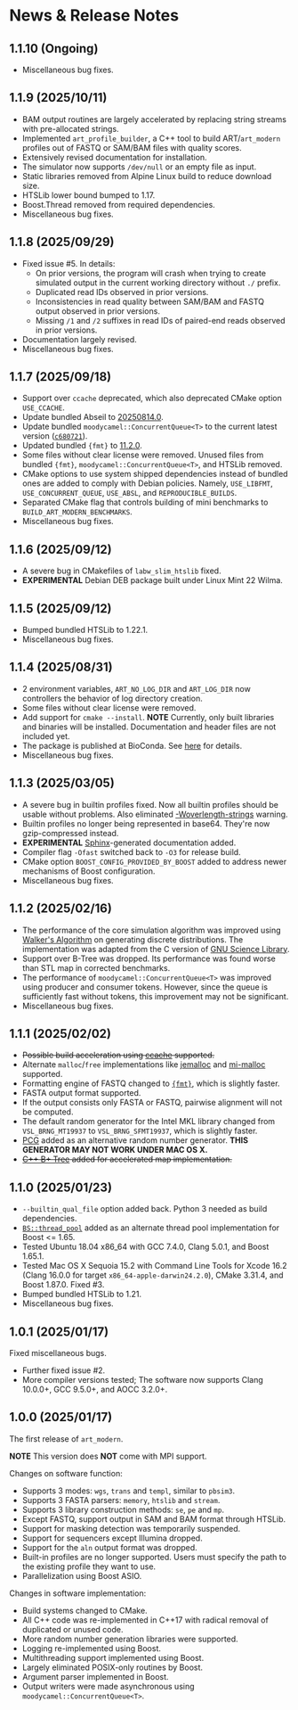 # News \& Release Notes

## 1.1.10 (Ongoing)

- Miscellaneous bug fixes.

## 1.1.9 (2025/10/11)

- BAM output routines are largely accelerated by replacing string streams with pre-allocated strings.
- Implemented `art_profile_builder`, a C++ tool to build ART/`art_modern` profiles out of FASTQ or SAM/BAM files with quality scores.
- Extensively revised documentation for installation.
- The simulator now supports `/dev/null` or an empty file as input.
- Static libraries removed from Alpine Linux build to reduce download size.
- HTSLib lower bound bumped to 1.17.
- Boost.Thread removed from required dependencies.
- Miscellaneous bug fixes.

## 1.1.8 (2025/09/29)

- Fixed issue #5. In details:
  - On prior versions, the program will crash when trying to create simulated output in the current working directory without `./` prefix.
  - Duplicated read IDs observed in prior versions.
  - Inconsistencies in read quality between SAM/BAM and FASTQ output observed in prior versions.
  - Missing `/1` and `/2` suffixes in read IDs of paired-end reads observed in prior versions.
- Documentation largely revised.
- Miscellaneous bug fixes.

## 1.1.7 (2025/09/18)

- Support over `ccache` deprecated, which also deprecated CMake option `USE_CCACHE`.
- Update bundled Abseil to [20250814.0](https://github.com/abseil/abseil-cpp/releases/tag/20250814.0).
- Update bundled `moodycamel::ConcurrentQueue<T>` to the current latest version ([`c680721`](https://github.com/cameron314/concurrentqueue/commit/c68072129c8a5b4025122ca5a0c82ab14b30cb03)).
- Updated bundled `{fmt}` to [11.2.0](https://github.com/fmtlib/fmt/releases/tag/11.2.0).
- Some files without clear license were removed. Unused files from bundled `{fmt}`, `moodycamel::ConcurrentQueue<T>`, and HTSLib removed.
- CMake options to use system shipped dependencies instead of bundled ones are added to comply with Debian policies. Namely, `USE_LIBFMT`, `USE_CONCURRENT_QUEUE`, `USE_ABSL`, and `REPRODUCIBLE_BUILDS`.
- Separated CMake flag that controls building of mini benchmarks to `BUILD_ART_MODERN_BENCHMARKS`.
- Miscellaneous bug fixes.

## 1.1.6 (2025/09/12)

- A severe bug in CMakefiles of `labw_slim_htslib` fixed.
- **EXPERIMENTAL** Debian DEB package built under Linux Mint 22 Wilma.

## 1.1.5 (2025/09/12)

- Bumped bundled HTSLib to 1.22.1.
- Miscellaneous bug fixes.

## 1.1.4 (2025/08/31)

- 2 environment variables, `ART_NO_LOG_DIR` and `ART_LOG_DIR` now controllers the behavior of log directory creation.
- Some files without clear license were removed.
- Add support for `cmake --install`. **NOTE** Currently, only built libraries and binaries will be installed. Documentation and header files are not included yet.
- The package is published at BioConda. See [here](https://bioconda.github.io/recipes/art_modern/README.html) for details.
- Miscellaneous bug fixes.

## 1.1.3 (2025/03/05)

- A severe bug in builtin profiles fixed. Now all builtin profiles should be usable without problems. Also eliminated [-Woverlength-strings](https://gcc.gnu.org/onlinedocs/gcc/Warning-Options.html#index-Woverlength-strings) warning.
- Builtin profiles no longer being represented in base64. They're now gzip-compressed instead.
- **EXPERIMENTAL** [Sphinx](https://www.sphinx-doc.org/en/master/)-generated documentation added.
- Compiler flag `-Ofast` switched back to `-O3` for release build.
- CMake option `BOOST_CONFIG_PROVIDED_BY_BOOST` added to address newer mechanisms of Boost configuration.
- Miscellaneous bug fixes.

## 1.1.2 (2025/02/16)

- The performance of the core simulation algorithm was improved using [Walker's Algorithm](https://doi.org/10.1145/355744.355749) on generating discrete distributions. The implementation was adapted from the C version of [GNU Science Library](https://www.gnu.org/software/gsl/).
- Support over B-Tree was dropped. Its performance was found worse than STL map in corrected benchmarks.
- The performance of `moodycamel::ConcurrentQueue<T>` was improved using producer and consumer tokens. However, since the queue is sufficiently fast without tokens, this improvement may not be significant.
- Miscellaneous bug fixes.

## 1.1.1 (2025/02/02)

- ~~Possible build acceleration using [ccache](https://ccache.dev/) supported.~~
- Alternate `malloc`/`free` implementations like [jemalloc](https://github.com/jemalloc/jemalloc) and [mi-malloc](https://github.com/microsoft/mimalloc) supported.
- Formatting engine of FASTQ changed to [`{fmt}`](https://github.com/fmtlib/fmt), which is slightly faster.
- FASTA output format supported.
- If the output consists only FASTA or FASTQ, pairwise alignment will not be computed.
- The default random generator for the Intel MKL library changed from `VSL_BRNG_MT19937` to `VSL_BRNG_SFMT19937`, which is slightly faster.
- [PCG](https://www.pcg-random.org/) added as an alternative random number generator. **THIS GENERATOR MAY NOT WORK UNDER MAC OS X.**
- ~~[C++ B+ Tree](https://github.com/Kronuz/cpp-btree) added for accelerated map implementation.~~

## 1.1.0 (2025/01/23)

- `--builtin_qual_file` option added back. Python 3 needed as build dependencies.
- [`BS::thread_pool`](https://github.com/bshoshany/thread-pool) added as an alternate thread pool implementation for Boost <= 1.65.
- Tested Ubuntu 18.04 x86\_64 with GCC 7.4.0, Clang 5.0.1, and Boost 1.65.1.
- Tested Mac OS X Sequoia 15.2 with Command Line Tools for Xcode 16.2 (Clang 16.0.0 for target `x86_64-apple-darwin24.2.0`), CMake 3.31.4, and Boost 1.87.0. Fixed #3.
- Bumped bundled HTSLib to 1.21.
- Miscellaneous bug fixes.

## 1.0.1 (2025/01/17)

Fixed miscellaneous bugs.

- Further fixed issue #2.
- More compiler versions tested; The software now supports Clang 10.0.0+, GCC 9.5.0+, and AOCC 3.2.0+.

## 1.0.0 (2025/01/17)

The first release of `art_modern`.

**NOTE** This version does **NOT** come with MPI support.

Changes on software function:

- Supports 3 modes: `wgs`, `trans` and `templ`, similar to `pbsim3`.
- Supports 3 FASTA parsers: `memory`, `htslib` and `stream`.
- Supports 3 library construction methods: `se`, `pe` and `mp`.
- Except FASTQ, support output in SAM and BAM format through HTSLib.
- Support for masking detection was temporarily suspended.
- Support for sequencers except Illumina dropped.
- Support for the `aln` output format was dropped.
- Built-in profiles are no longer supported. Users must specify the path to the existing profile they want to use.
- Parallelization using Boost ASIO.

Changes in software implementation:

- Build systems changed to CMake.
- All C++ code was re-implemented in C++17 with radical removal of duplicated or unused code.
- More random number generation libraries were supported.
- Logging re-implemented using Boost.
- Multithreading support implemented using Boost.
- Largely eliminated POSIX-only routines by Boost.
- Argument parser implemented in Boost.
- Output writers were made asynchronous using `moodycamel::ConcurrentQueue<T>`.
